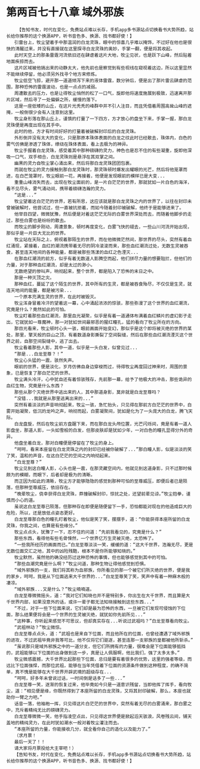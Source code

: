 # 第两百七十八章 域外邪族
        【告知书友，时代在变化，免费站点难以长存，手机app多书源站点切换看书大势所趋，站长给你推荐的这个换源APP，听书音色多、换源、找书都好使！】
       引雷台上，牧尘望着手中那温润的白龙灵珠，眼中的惊喜几乎难以掩饰，不过好在他也是很快的清醒过来，并没有直接就在这里探寻白龙灵珠的奥妙，手掌一翻，便是将其收起。
       此时天空上的那条雷霆河流依旧还在肆虐着这片大地，牧尘见状，也是跃下山峰，然后贴着地面疾掠而去。
       这片区域被他搞出来的动静太大，他先前也是察觉到有些视线在窥视着这边，所以这里显然不能继续停留，他必须另外找寻个地方来修炼。
       牧尘低空飞掠，避开那一道道倾泻下来的液体雷霆，数分钟后，便是出了那片雷云肆虐的范围，那种恐怖的雷霆波动，也是一点点的减弱。
       周遭散去的压力，也是让得牧尘悄然的松了一口气，旋即他将速度施展到极致，迅速离开那片区域，然后寻了一处偏僻之所，缓慢的落下。
       这是一座低矮的山丘，在这片光秃秃的峰群中并不引人注目，而且凭借着周围高耸山峰的遮掩，一般倒很少会有人注意到这里。
       牧尘身形落在那山丘上，谨慎的打量了一下四方，方才放心的盘坐下来，手掌一握，那白龙灵珠便是再度出现在其手中。
       此时的他，方才有时间好好的打量着被破解封印后的白龙灵珠。
       外形倒并没有太大的变化，只是那原本珠体表面的白龙之纹此时已经散去，珠体内，白色的雾气仿佛是渗透了珠体，缭绕在珠体表面，看上去极为的神异。
       牧尘手握着白龙灵珠，感受着其中那种磅礴的灵力，神色也是忍不住的有些凝重，旋即他深吸一口气，双手相合，白龙灵珠则是悬浮在其双掌之间。
       幽黑的灵力自牧尘掌心涌出来，然后将那白龙灵珠团团包裹。
       而就在牧尘的灵力接触到那白龙灵珠时，那灵珠顿时爆发出耀眼的光芒，然后将他笼罩而进，在白芒笼罩时，牧尘眼前一花，再接着，他便是发现眼前的模样已是大变...
       重重山峰消失而去，出现在牧尘面前的，是一片白茫茫的世界，那就犹如一片白色的海洋，看不见尽头，雾气涌动间，携带着磅礴浩瀚的灵力。
       “这是...”
       牧尘望着这白茫茫的世界，若有所思，这应该就是那白龙灵珠之内的世界了，以往在封印未曾被破解时，他尝试过，但一直被抗拒着，而如今随着封印被破解，他终于是能够进来了。
       他举目四望，微微犹豫，然后便是对着这茫茫无际的白雾世界深处而去，而随着他脚步的走过，那些白雾也是纷纷的散去。
       而牧尘的脚步刚动，周遭景象，顿时再度变化，白雾飞快的褪去，一些山川河流开始出现，那似乎是一片巨大无比的世界。
       牧尘站在天际之上，俯视着那陌生的世界，而在他微微茫然间，那世界的尽头，突然有着血红涌现，紧接着，血红的潮流携带着无尽的阴冷滚滚而来，那些血红潮流过处，无数生灵被吞食，甚至连天地间的各种能量，都是被那些荡漾的血红之色湮灭...
       在那血红潮流的前方，似乎有着无数道人影腾空而起，他们拼尽力量的想要阻拦，但他们的力量，对于那种血红潮流，却是太过的渺小。
       无数绝望的惨叫声，响彻起来，整个世界，都是陷入了恐怖的末日之中。
       那是一种灭顶之灾。
       那种血红，蔓延了这个陌生的世界，其中所有的生灵，都是被吞食殆尽，不仅仅是生灵，就连天地间的能量，都是被污染...
       一个原本充满生灵的世界，在此时被毁灭。
       牧尘浑身冒着冷汗的望着这一幕，心中涌起浓浓的惊骇，那些弥漫了这个世界的血红潮流，究竟是什么？竟然如此的可怕。
       牧尘盯着那些血红潮流，那里血光凝聚，似乎是有着一道通体布满着血红鳞片的虚幻影子走出，它就犹如一尊魔神，那一对犹如世间最邪恶的猩红瞳孔，猛的看向了牧尘所在的方向。
       那目光看来，牧尘顿时心头一骇，眼前画面开始变幻，那似乎是这个即将被灭绝的世界的某处，那里，擎天般的巨山之顶，有着数道身影撕裂了空间裂缝，然后在那些血红潮流湮灭这个世界之前，自那空间裂缝中，逃了出去。
       牧尘看着那些人影，其中一道，似乎是一头白发，似曾见过...
       “那是...白龙至尊？！”
       牧尘心头猛的一震，骇然失声。
       眼前的世界，便是淡化，岁月仿佛自身边穿梭而过，待得牧尘再度回过神来时，周围的景象，已是恢复了那白茫茫的世界。
       牧尘满头冷汗，心中犹自还有着惊骇残存，先前那一幕，给予了他极大的冲击，那些诡异的血红生物，究竟是什么东西？
       那些从那个灭绝世界中逃出来的人，其中那道身影，莫非就是白龙至尊吗？
       “没错...我就是从那里逃离出来的...”
       突然有着淡淡的声音响彻起来，牧尘一骇，急忙抬头，只见得在那前方白茫茫的世界中，白雾开始凝聚，低沉的龙吟之声，响彻而起，白雾凝聚间，犹如是化为了一头庞大的白龙，腾飞天际。
       白龙盘旋，然后在牧尘前方盘踞下来，而在那白龙头颅位置，光芒闪烁间，竟是有着一道人影盘坐，那道人影，一头如雪般的白发，但那皮肤却是犹如少年，一对白色的瞳孔显得分外的奇异。
       他盘坐着白龙，那对白瞳便是停留在了牧尘的身上。
       “呵呵，看来本座留在白龙灵珠之内的封印已经被你破解了...”那白瞳人影，似是淡淡的笑了笑，温和的声音，在这白茫茫的空间之内响彻起来。
       “白龙至尊？”
       牧尘见到这白瞳人影，心头也是一震，在那灵藏空间内，他就见到这道身影，只不过那时候颇为的模糊，而眼下，后者却是极为的清晰。
       而正因为如此的清晰，牧尘方才能够隐隐的感觉到那种可怕的至尊威压，即便后者已是陨落，但那种至尊威压，依旧存在。
       “晚辈牧尘，侥幸获得白龙灵珠，莽撞破解封印，惊扰之处，还望前辈见谅。”牧尘抱拳，谨慎而小心的道。
       虽说这白龙至尊已陨落，但那种存在即便是随便留下一手，恐怕都能对现在的他造成巨大的危险，所以，还是放低点姿态更好。
       白龙至尊那白色的瞳孔盯着牧尘，他似是笑了笑，摆摆手，道：“你能获得本座所留的白龙灵珠，你我之间，也算是有些缘分。”
       牧尘点点头，犹豫了一下，忍不住的问道：“先前我看见的，究竟是什么？”
       那些东西，看得他有些毛骨悚然，一个世界亿万生灵被灭绝，太恐怖了。
       “一些我所经历的画面而已。”白龙至尊淡淡一笑，缓缓的道：“这大千世界，浩瀚无尽，更是无数位面交汇之地，其中的凶险残酷，根本不是你所能够知晓的。”
       牧尘默然，虽然他的确没经历过这种恐怖的事情，但也能够感觉到其中的可怕。
       “那些血潮究竟是什么啊？”牧尘问道，那种生物让得他感觉到恐惧。
       “域外邪族的一支，我们将其称为血邪族，你所看见的那一个被它们所灭绝的世界，便是我的家乡，呵呵，我是从下位面逃来大千世界的...”白龙至尊笑了笑，笑声中有着一种麻木般的凄凉。
       “域外邪族...又是什么？”牧尘喃喃道。
       白龙至尊微微摇头，道：“我对它们知晓也并不是特别多，你出生在大千世界，而且算是大千世界内部，如果没意外的话，或许一辈子都无法知晓接触到这些东西...”
       “不过，对于一些下位面来说，它们却是最为恐怖的东西，一旦被它们发现可侵蚀的下位面，那么结果便将会是一个世界的生灵被灭绝，就犹如你先前所见...”
       “这种事，你听起来感觉不可思议，但却真实存在...听说过武祖吗？”白龙至尊看向牧尘。
       “武祖林动？”牧尘微惊。
       白龙至尊点点头，道：“武祖也是来自下位面，而且他所在的位面，也曾经遭遇了域外邪族的进攻，不过武祖毕竟非我等可比，他不仅将它们驱逐，甚至连那一支邪族的皇都被他所斩杀。”
       “虽说那只是域外邪族之中的一道分支，但它们所拥有的力量，很难会是下位面能够抵挡的，武祖能够以下位面的出身做到这一步，真是让人佩服啊，他比我们，强了太多太多。”
       牧尘微感震撼，大千世界比起那些下位面，总归是要有着很多的优势，这里的强者等级，而远比下位面强悍，而那位武祖，能够在当年凭借着下位面的资源条件做到这种程度，的确不简单，真不愧是能够在大千世界开辟武境的超级存在...
       “呵呵，好多年未曾说过话，一时间倒是话多了一些...”
       白龙至尊一笑，逐渐的恢复过来，他毕竟如今只是一道意识残留，当即他挥了挥手，看向牧尘，道：“相见便是缘，你既然得到了本座所留的白龙灵珠，又将其封印破解，那么，本座也就助你一臂之力吧。”
       话音一落，他袖袍一挥，只见得这片白茫茫的世界中，突然有着无尽的白雾涌来，那白雾之中，充斥着精纯无比的磅礴灵力。
       白龙至尊微微一笑，他手指凌空点出，只见得这世界便是掀起滔天骇浪，风卷残云间，铺天盖地的精纯灵力，在此时犹如潮水一般对着牧尘灌注而去。
       “本座所留的力量，你能接收几分，就全看你自己的造化以及能力了。”
       （求月票！
       最后一天了！！
       请大家将月票投给大主宰吧！）
       【告知书友，时代在变化，免费站点难以长存，手机app多书源站点切换看书大势所趋，站长给你推荐的这个换源APP，听书音色多、换源、找书都好使！】